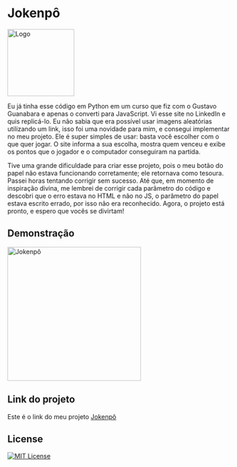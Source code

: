 # Jokenpô

<img src="Imagem/html-css-js.png" alt="Logo" align="center" width="150">

Eu já tinha esse código em Python em um curso que fiz com o Gustavo Guanabara e apenas o converti para JavaScript. Vi esse site no LinkedIn e quis replicá-lo. Eu não sabia que era possível usar imagens aleatórias utilizando um link, isso foi uma novidade para mim, e consegui implementar no meu projeto. Ele é super simples de usar: basta você escolher com o que quer jogar.  O site informa a sua escolha, mostra quem venceu e exibe os pontos que o jogador e o computador conseguiram na partida. 

Tive uma grande dificuldade para criar esse projeto, pois o meu botão do papel não estava funcionando corretamente; ele retornava como tesoura. Passei horas tentando corrigir sem sucesso. Até que, em momento de inspiração divina, me lembrei de corrigir cada parâmetro do código e descobri que o erro estava no HTML e não no JS, o parâmetro do papel estava escrito errado, por isso não era reconhecido. Agora, o projeto está pronto, e espero que vocês se divirtam!

## Demonstração

<img src="Imagem/JOKENPÔ.png" alt="Jokenpô" align="center" width="300">

## Link do projeto

Este é o link do meu projeto <a href= "https://anajulialeite.github.io/jokenpo/">Jokenpô</a>

## License

[![MIT License](https://img.shields.io/badge/License-MIT-%231C003F.svg)](./LICENSE)

